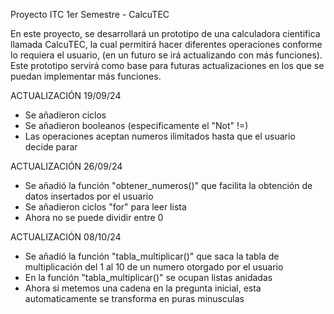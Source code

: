 Proyecto ITC 1er Semestre - CalcuTEC

En este proyecto, se desarrollará un prototipo de una calculadora cientifica llamada CalcuTEC, la cual permitirá hacer diferentes operaciones conforme lo requiera el usuario, (en un futuro se irá actualizando con más funciones). Este prototipo servirá como base para futuras actualizaciones en los que se puedan implementar más funciones.

ACTUALIZACIÓN 19/09/24
+ Se añadieron ciclos
+ Se añadieron booleanos (especificamente el "Not" !=)
+ Las operaciones aceptan numeros ilimitados hasta que el usuario decide parar

ACTUALIZACIÓN 26/09/24
+ Se añadió la función "obtener_numeros()" que facilita la obtención de datos insertados por el usuario
+ Se añadieron ciclos "for" para leer lista
+ Ahora no se puede dividir entre 0

ACTUALIZACIÓN 08/10/24
+ Se añadió la función "tabla_multiplicar()" que saca la tabla de multiplicación del 1 al 10 de un numero otorgado por el usuario
+ En la función "tabla_multiplicar()" se ocupan listas anidadas
+ Ahora si metemos una cadena en la pregunta inicial, esta automaticamente se transforma en puras minusculas
